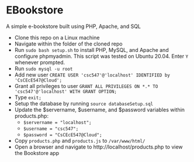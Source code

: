 # EBookstore
A simple e-bookstore built using PHP, Apache, and SQL

- Clone this repo on a Linux machine
- Navigate within the folder of the cloned repo
- Run `sudo bash setup.sh` to install PHP, MySQL, and Apache and configure phpmyadmin. This script was tested on Ubuntu 20.04. Enter `Y` whenever prompted.
- Run `sudo mysql -u root`
- Add new user `CREATE USER 'csc547'@'localhost' IDENTIFIED by 'CsCEcE547@Cloud';`
- Grant all privileges to user `GRANT ALL PRIVILEGES ON *.* TO 'csc547'@'localhost' WITH GRANT OPTION;`
- Type `exit;`
- Setup the database by running `source databaseSetup.sql`
- Update the $servername, $username, and $password variables within products.php:
  - `$servername = "localhost";`
  - `$username = "csc547";`
  - `$password = "CsCEcE547@Cloud";`
- Copy `products.php` and `products.js` to `/var/www/html/`
- Open a browser and navigate to http://localhost/products.php to view the Bookstore app
